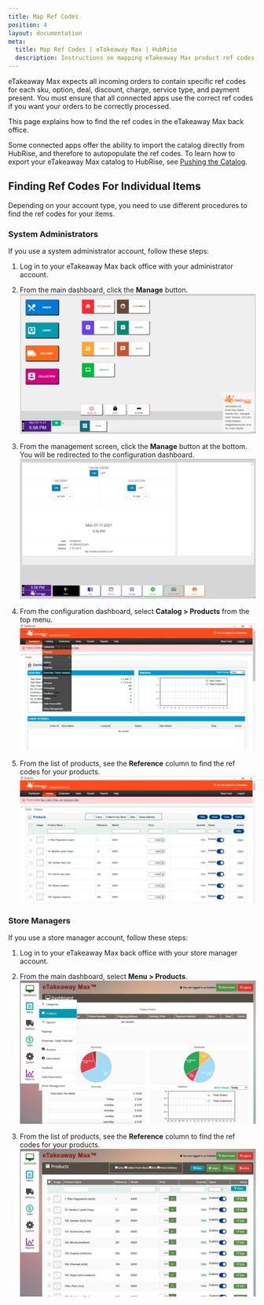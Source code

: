 ```yaml
---
title: Map Ref Codes
position: 4
layout: documentation
meta:
  title: Map Ref Codes | eTakeaway Max | HubRise
  description: Instructions on mapping eTakeaway Max product ref codes with other apps after connecting your EPOS with HubRise. Connect apps and synchronise your data.
---
```


eTakeaway Max expects all incoming orders to contain specific ref codes for each sku, option, deal, discount, charge, service type, and payment present. You must ensure that all connected apps use the correct ref codes if you want your orders to be correctly processed. 

This page explains how to find the ref codes in the eTakeaway Max back office.

Some connected apps offer the ability to import the catalog directly from HubRise, and therefore to autopopulate the ref codes. To learn how to export your eTakeaway Max catalog to HubRise, see [Pushing the Catalog](/apps/etakeaway-max/pushing-catalog).

## Finding Ref Codes For Individual Items

Depending on your account type, you need to use different procedures to find the ref codes for your items.

### System Administrators

If you use a system administrator account, follow these steps:

1. Log in to your eTakeaway Max back office with your administrator account.
1. From the main dashboard, click the **Manage** button.
   ![eTakeaway Max back office](../images/001-en-etm-back-office.png)
   
1. From the management screen, click the **Manage** button at the bottom. You will be redirected to the configuration dashboard.
   ![eTakeaway Max settings page](../images/002-en-etm-settings.png)

1. From the configuration dashboard, select **Catalog > Products** from the top menu.
   ![eTakeaway Max dashboard for system admins](../images/006-en-etm-dashboard-sysadm.png)

1. From the list of products, see the **Reference** column to find the ref codes for your products.
   ![eTakeaway Max products page for system admins](../images/007-en-etm-products-sysadm.png)

### Store Managers

If you use a store manager account, follow these steps:

1. Log in to your eTakeaway Max back office with your store manager account.
1. From the main dashboard, select **Menu > Products**.
   ![eTakeaway Max dashboard for store managers](../images/008-en-etm-dashboard-storeman.png)

1. From the list of products, see the **Reference** column to find the ref codes for your products.
   ![eTakeaway Max products page for store managers](../images/009-en-etm-products-storeman.png)
